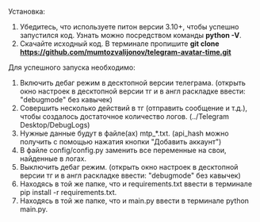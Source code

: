 Установка:
  1. Убедитесь, что используете питон версии 3.10+, чтобы успешно запустился код. Узнать можно посредством команды **python -V**.
  2. Скачайте исходный код. В терминале пропишите **git clone https://github.com/mumtozvalijonov/telegram-avatar-time.git**

Для успешного запуска необходимо:
  1. Включить дебаг режим в десктопной версии телеграма. (открыть окно настроек в десктопной версии тг и в англ раскладке ввести: "debugmode" без кавычек)
  2. Совершить несколько действий в тг (отправить сообщение и т.д.), чтобы создалось достаточное количество логов. (../Telegram Desktop/DebugLogs)
  3. Нужные данные будут в файле(ах) mtp_*.txt. (api_hash можно получить с помощью нажатия кнопки "Добавить аккаунт")
  4. В файле config/config.py заменить все переменные на свои, найденные в логах.
  5. Выключить дебаг режим. (открыть окно настроек в десктопной версии тг и в англ раскладке ввести: "debugmode" без кавычек)
  6. Находясь в той же папке, что и requirements.txt ввести в терминале pip install -r requirements.txt.
  7. Находясь в той же папке, что и main.py ввести в терминале python main.py.
